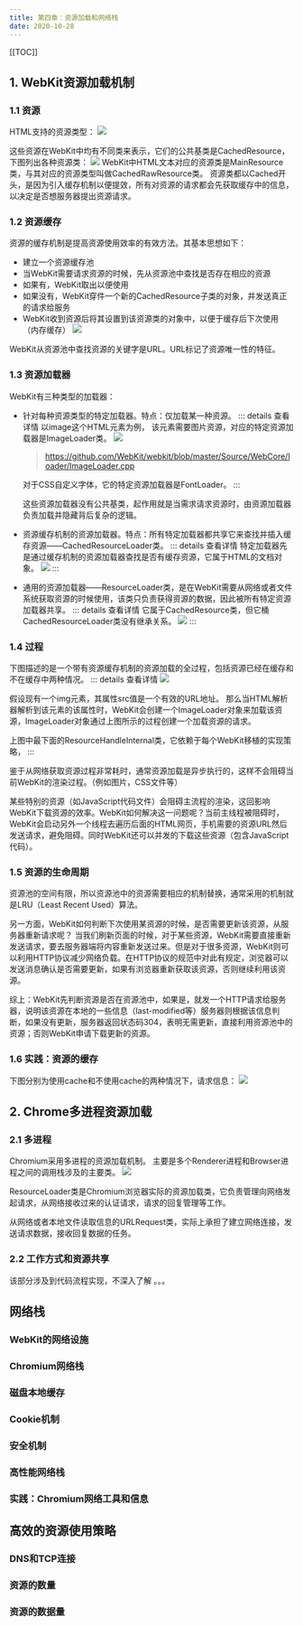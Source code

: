 ```yaml
---
title: 第四章：资源加载和网络栈
date: 2020-10-28
---
```

[[TOC]]

## 1. WebKit资源加载机制
### 1.1 资源

HTML支持的资源类型：
![](https://p1-juejin.byteimg.com/tos-cn-i-k3u1fbpfcp/e3434197eeda4dec89e94c0d34302088~tplv-k3u1fbpfcp-watermark.image)

这些资源在WebKit中均有不同类来表示，它们的公共基类是CachedResource，下图列出各种资源类：
![](https://p6-juejin.byteimg.com/tos-cn-i-k3u1fbpfcp/e769a2be2010405488d74513cc26aab1~tplv-k3u1fbpfcp-watermark.image)
WebKit中HTML文本对应的资源类是MainResource类，与其对应的资源类型叫做CachedRawResource类。
资源类都以Cached开头，是因为引入缓存机制以便提效，所有对资源的请求都会先获取缓存中的信息，以决定是否想服务器提出资源请求。


### 1.2 资源缓存

资源的缓存机制是提高资源使用效率的有效方法。其基本思想如下：
- 建立一个资源缓存池
- 当WebKit需要请求资源的时候，先从资源池中查找是否存在相应的资源
- 如果有，WebKit取出以便使用
- 如果没有，WebKit穿件一个新的CachedResource子类的对象，并发送真正的请求给服务
- WebKit收到资源后将其设置到该资源类的对象中，以便于缓存后下次使用（内存缓存）
![](https://p9-juejin.byteimg.com/tos-cn-i-k3u1fbpfcp/5930bb4158bd4f1a843383b86a7e7d4a~tplv-k3u1fbpfcp-watermark.image)

WebKit从资源池中查找资源的关键字是URL。URL标记了资源唯一性的特征。


### 1.3 资源加载器

WebKit有三种类型的加载器：

- 针对每种资源类型的特定加载器。特点：仅加载某一种资源。
  ::: details 查看详情
  以image这个HTML元素为例，
  该元素需要图片资源，对应的特定资源加载器是ImageLoader类。
  ![](https://p9-juejin.byteimg.com/tos-cn-i-k3u1fbpfcp/8ecf3ed1e915408d9d2b51d431b78361~tplv-k3u1fbpfcp-watermark.image)
  > https://github.com/WebKit/webkit/blob/master/Source/WebCore/loader/ImageLoader.cpp

  对于CSS自定义字体，它的特定资源加载器是FontLoader。
  :::

  这些资源加载器没有公共基类，起作用就是当需求请求资源时，由资源加载器负责加载并隐藏背后复杂的逻辑。

- 资源缓存机制的资源加载器。特点：所有特定加载器都共享它来查找并插入缓存资源——CachedResourceLoader类。
  ::: details 查看详情
  特定加载器先是通过缓存机制的资源加载器查找是否有缓存资源，它属于HTML的文档对象。
  ![](https://p9-juejin.byteimg.com/tos-cn-i-k3u1fbpfcp/3dd9b2924e864f3dbd81d7ffd02b2904~tplv-k3u1fbpfcp-watermark.image)
  :::

- 通用的资源加载器——ResourceLoader类，是在WebKit需要从网络或者文件系统获取资源的时候使用，该类只负责获得资源的数据，因此被所有特定资源加载器共享。
  ::: details 查看详情
  它属于CachedResource类，但它桶CachedResourceLoader类没有继承关系。
  ![](https://p6-juejin.byteimg.com/tos-cn-i-k3u1fbpfcp/75eded253377460c80a63d1cce6440aa~tplv-k3u1fbpfcp-watermark.image)
  :::


### 1.4 过程

下图描述的是一个带有资源缓存机制的资源加载的全过程，包括资源已经在缓存和不在缓存中两种情况。
::: details 查看详情
![](https://p1-juejin.byteimg.com/tos-cn-i-k3u1fbpfcp/ea87329868aa4538aaa21a20d7fc096c~tplv-k3u1fbpfcp-watermark.image)

假设现有一个img元素，其属性src值是一个有效的URL地址。
那么当HTML解析器解析到该元素的该属性时，WebKit会创建一个ImageLoader对象来加载该资源，ImageLoader对象通过上图所示的过程创建一个加载资源的请求。

上图中最下面的ResourceHandleInternal类，它依赖于每个WebKit移植的实现策略，
:::

鉴于从网络获取资源过程非常耗时，通常资源加载是异步执行的，这样不会阻碍当前WebKit的渲染过程。（例如图片，CSS文件等）

某些特别的资源（如JavaScript代码文件）会阻碍主流程的渲染，这回影响WebKit下载资源的效率。WebKit如何解决这一问题呢？当前主线程被阻碍时，WebKit会启动另外一个线程去遍历后面的HTML网页，手机需要的资源URL然后发送请求，避免阻碍。同时WebKit还可以并发的下载这些资源（包含JavaScript代码）。


### 1.5 资源的生命周期

资源池的空间有限，所以资源池中的资源需要相应的机制替换，通常采用的机制就是LRU（Least Recent Used）算法。

另一方面，WebKit如何判断下次使用某资源的时候，是否需要更新该资源，从服务器重新请求呢？
当我们刷新页面的时候，对于某些资源，WebKit需要直接重新发送请求，要去服务器端将内容重新发送过来。但是对于很多资源，WebKit则可以利用HTTP协议减少网络负载。在HTTP协议的规范中对此有规定，浏览器可以发送消息确认是否需要更新，如果有浏览器重新获取该资源，否则继续利用该资源。

综上：WebKit先判断资源是否在资源池中，如果是，就发一个HTTP请求给服务器，说明该资源在本地的一些信息（last-modified等）服务器则根据该信息判断，如果没有更新，服务器返回状态码304，表明无需更新，直接利用资源池中的资源；否则WebKit申请下载更新的资源。

### 1.6 实践：资源的缓存

下图分别为使用cache和不使用cache的两种情况下，请求信息：
![](https://p6-juejin.byteimg.com/tos-cn-i-k3u1fbpfcp/2f179c02b1274fc5b45857d543b67164~tplv-k3u1fbpfcp-watermark.image)


## 2. Chrome多进程资源加载

### 2.1 多进程

Chromium采用多进程的资源加载机制。
主要是多个Renderer进程和Browser进程之间的调用栈涉及的主要类。
![](https://p6-juejin.byteimg.com/tos-cn-i-k3u1fbpfcp/4735f67e69b541b39b722a0f13edd946~tplv-k3u1fbpfcp-watermark.image)

ResourceLoader类是Chromium浏览器实际的资源加载类，它负责管理向网络发起请求，从网络接收过来的认证请求，请求的回复管理等工作。

从网络或者本地文件读取信息的URLRequest类，实际上承担了建立网络连接，发送请求数据，接收回复数据的任务。


### 2.2 工作方式和资源共享

该部分涉及到代码流程实现，不深入了解 。。。


## 网络栈
### WebKit的网络设施
### Chromium网络栈
### 磁盘本地缓存
### Cookie机制
### 安全机制
### 高性能网络栈
### 实践：Chromium网络工具和信息
## 高效的资源使用策略
### DNS和TCP连接
### 资源的数量
### 资源的数据量